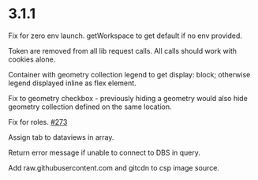 # 3.1.1

Fix for zero env launch. getWorkspace to get default if no env provided.

Token are removed from all lib request calls. All calls should work with cookies alone.

Container with geometry collection legend to get display: block; otherwise legend displayed inline as flex element.

Fix to geometry checkbox - previously hiding a geometry would also hide geometry collection defined on the same location.

Fix for roles. [#273](https://github.com/GEOLYTIX/xyz/issues/273)

Assign tab to dataviews in array.

Return error message if unable to connect to DBS in query.

Add raw.githubusercontent.com and gitcdn to csp image source.